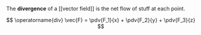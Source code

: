 The **divergence** of a [[vector field]] is the net flow of stuff at each point.

$$
\operatorname{div} \vec{F} = \pdv{F_1}{x} + \pdv{F_2}{y} + \pdv{F_3}{z}
$$